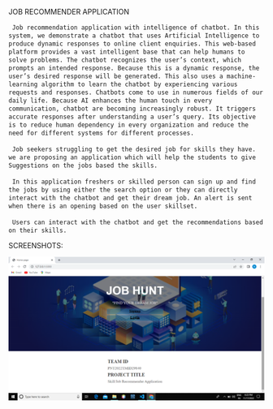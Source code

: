  
JOB RECOMMENDER APPLICATION

     Job recommendation application with intelligence of chatbot. In this system, we demonstrate a chatbot that uses Artificial Intelligence to produce dynamic responses to online client enquiries. This web-based platform provides a vast intelligent base that can help humans to solve problems. The chatbot recognizes the user’s context, which prompts an intended response. Because this is a dynamic response, the user’s desired response will be generated. This also uses a machine-learning algorithm to learn the chatbot by experiencing various requests and responses. Chatbots come to use in numerous fields of our daily life. Because AI enhances the human touch in every communication, chatbot are becoming increasingly robust. It triggers accurate responses after understanding a user’s query. Its objective is to reduce human dependency in every organization and reduce the need for different systems for different processes.
     
     Job seekers struggling to get the desired job for skills they have. we are proposing an application which will help the students to give Suggestions on the jobs based the skills. 
     
     In this application freshers or skilled person can sign up and find the jobs by using either the search option or they can directly interact with the chatbot and get their dream job. An alert is sent when there is an opening based on the user skillset. 
     
     Users can interact with the chatbot and get the recommendations based on their skills. 

SCREENSHOTS:

![1-Signup-login-page](SCREENSHOTS/1-Signup-login-page.png)
